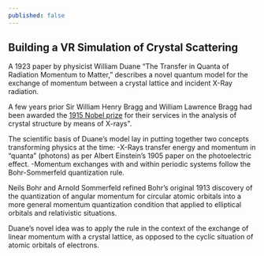 ```yaml
---
published: false
---
```

## Building a VR Simulation of Crystal Scattering

A 1923 paper by physicist William Duane “The Transfer in Quanta of Radiation Momentum to Matter,” describes a novel quantum model for the exchange of momentum between a crystal lattice and incident X-Ray radiation.

A few years prior Sir William Henry Bragg and William Lawrence Bragg had been awarded the [1915 Nobel prize](https://www.nobelprize.org/prizes/physics/1915/summary/ "The Nobel Prize in Physics 1915") for their services in the analysis of crystal structure by means of X-rays".

The scientific basis of Duane’s model lay in putting together two concepts transforming physics at the time: 
	-X-Rays transfer energy and momentum in “quanta” (photons) as per Albert Einstein’s 1905 paper on the photoelectric effect.
	-Momentum exchanges with and within periodic systems follow the Bohr-Sommerfeld quantization rule. 

Neils Bohr and Arnold Sommerfeld refined Bohr’s original 1913 discovery of the quantization of angular momentum for circular atomic orbitals into a more general momentum quantization condition that applied to elliptical orbitals and relativistic situations.

Duane’s novel idea was to apply the rule in the context of the exchange of linear momentum with a crystal lattice, as opposed to the cyclic situation of atomic orbitals of electrons.
